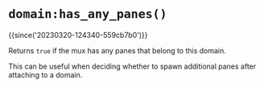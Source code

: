 # `domain:has_any_panes()`

{{since('20230320-124340-559cb7b0')}}

Returns `true` if the mux has any panes that belong to this domain.

This can be useful when deciding whether to spawn additional panes after
attaching to a domain.

